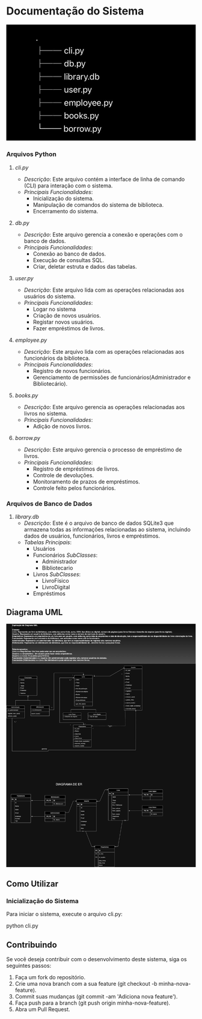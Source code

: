 # Documentação do Sistema

![Estrutura de Arquivos](./structe.jpeg)

### Arquivos Python

1. *cli.py*
   - *Descrição*: Este arquivo contém a interface de linha de comando (CLI) para interação com o sistema.
   - *Principais Funcionalidades*:
     - Inicialização do sistema.
     - Manipulação de comandos do sistema de biblioteca.
     - Encerramento do sistema.

2. *db.py*
   - *Descrição*: Este arquivo gerencia a conexão e operações com o banco de dados.
   - *Principais Funcionalidades*:
     - Conexão ao banco de dados.
     - Execução de consultas SQL.
     - Criar, deletar estruta e dados das tabelas.

3. *user.py*
   - *Descrição*: Este arquivo lida com as operações relacionadas aos usuários do sistema.
   - *Principais Funcionalidades*:
     - Logar no sistema
     - Criação de novos usuários.
     - Registar novos usuários.
     - Fazer empréstimos de livros.

4. *employee.py*
   - *Descrição*: Este arquivo lida com as operações relacionadas aos funcionários da biblioteca.
   - *Principais Funcionalidades*:
     - Registro de novos funcionários.
     - Gerenciamento de permissões de funcionários(Administrador e Bibliotecário).

5. *books.py*
   - *Descrição*: Este arquivo gerencia as operações relacionadas aos livros no sistema.
   - *Principais Funcionalidades*:
     - Adição de novos livros.

6. *borrow.py*
   - *Descrição*: Este arquivo gerencia o processo de empréstimo de livros.
   - *Principais Funcionalidades*:
     - Registro de empréstimos de livros.
     - Controle de devoluções.
     - Monitoramento de prazos de empréstimos.
     - Controle feito pelos funcionários.

### Arquivos de Banco de Dados

1. *library.db*
   - *Descrição*: Este é o arquivo de banco de dados SQLite3 que armazena todas as informações relacionadas ao sistema, incluindo dados de usuários, funcionários, livros e empréstimos.
   - *Tabelas Principais*:
     - Usuários
     - Funcionários
         *SubClasses*:
          - Administrador
          - Bibliotecario
     - Livros
        *SubClasses*:
          - LivroFísico
          - LivroDigital
     - Empréstimos
    

## Diagrama UML

![Diagrama UML](uml_er.png)

## Como Utilizar

### Inicialização do Sistema

Para iniciar o sistema, execute o arquivo cli.py:

python cli.py

## Contribuindo

Se você deseja contribuir com o desenvolvimento deste sistema, siga os seguintes passos:

1. Faça um fork do repositório.
2. Crie uma nova branch com a sua feature (git checkout -b minha-nova-feature).
3. Commit suas mudanças (git commit -am 'Adiciona nova feature').
4. Faça push para a branch (git push origin minha-nova-feature).
5. Abra um Pull Request.